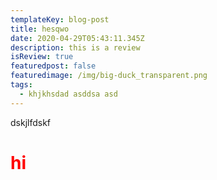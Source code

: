 ```yaml
---
templateKey: blog-post
title: hesqwo
date: 2020-04-29T05:43:11.345Z
description: this is a review
isReview: true
featuredpost: false
featuredimage: /img/big-duck_transparent.png
tags:
  - khjkhsdad asddsa asd
---
```

dskjlfdskf

<h1 style="color:red">hi</h1>